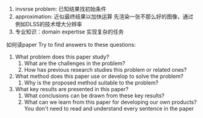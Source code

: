 1. invsrse problem: 已知结果找初始条件
2. approximation: 近似最终结果以加快运算 先渲染一张不那么好的图像，通过例如DLSS的技术增大分辨率
3. 专业知识：domain expertise 实现复杂的任务

如何读paper
Try to find answers to these questions:
1. What problem does this paper study?
    1. What are the challenges in the problem?
    2. How has previous research studies this problem or related ones?
2. What method does this paper use or develop to solve the problem?     
   1. Why is the proposed method suitable to the problem?
3. What key results are presented in this paper?
   1. What conclusions can be drawn from these key results?
   2. What can we learn from this paper for developing our own products?
You don't need to read and understand every sentence in the paper
